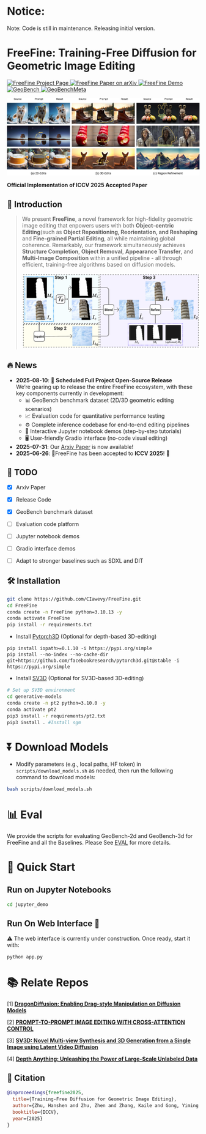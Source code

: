 
# **Notice**: 
Note: Code is still in maintenance. Releasing initial version.



# FreeFine: Training-Free Diffusion for Geometric Image Editing
<p align="left">
  <a href="https://github.com/CIawevy/FreeFine">
    <img
      src="https://img.shields.io/badge/FreeFine-Project%20Page-0A66C2?logo=safari&logoColor=white"
      alt="FreeFine Project Page"
    />
  </a>
  <a href="https://www.arxiv.org/abs/2507.23300">
    <img
      src="https://img.shields.io/badge/FreeFine-Paper-red?logo=arxiv&logoColor=red"
      alt="FreeFine Paper on arXiv"
    />
  </a>
  <a href="">
    <img
      src="https://img.shields.io/badge/FreeFine-Demo-blue?logo=googleplay&logoColor=blue"
      alt="FreeFine Demo"
    />
  </a>
  <a href="https://huggingface.co/datasets/CIawevy/GeoBench">
    <img 
        src="https://img.shields.io/badge/GeoBench-Dataset-orange?logo=huggingface&logoColor=yellow" 
        alt="GeoBench"
    />
  </a>
   <a href="https://huggingface.co/datasets/CIawevy/GeoBenchMeta">
    <img 
        src="https://img.shields.io/badge/GeoBenchMeta-Dataset-orange?logo=huggingface&logoColor=yellow" 
        alt="GeoBenchMeta"
    />
  </a>
</p>


![teaser](assets/teaser.png)




**Official Implementation of ICCV 2025 Accepted Paper** 
<!-- | [Project Page](https://github.com/CIawevy/FreeFine) | [arXiv Paper](https://arxiv.org/pdf/2507.23300) | [GeoBench Dataset](https://huggingface.co/datasets/CIawevy/GeoBench)  | [GeoBenchMeta Dataset](https://huggingface.co/datasets/CIawevy/GeoBenchMeta)   -->




## 🌟 Introduction  
>We present **FreeFine**, a novel framework for high-fidelity geometric image editing that enpowers users with both  **Object-centric Editing**(such as **Object Repositioning, Reorientation, and Reshaping** and **Fine-grained Partial Editing**, all while maintaining global coherence. Remarkably, our framework simultaneously achieves **Structure Completion**, **Object Removal**, **Appearance Transfer**, and **Multi-Image Composition** within a unified pipeline - all through efficient, training-free algorithms based on diffusion models.
>
>![Pipeline](assets/pipeline.png)


## 🔥 News
- **2025-08-10**: 🚀 **Scheduled Full Project Open-Source Release**  
  We’re gearing up to release the entire FreeFine ecosystem, with these key components currently in development:  
  - 📊 GeoBench benchmark dataset (2D/3D geometric editing scenarios)  
  - 📈 Evaluation code for quantitative performance testing  
  - ⚙️ Complete inference codebase for end-to-end editing pipelines  
  - 📓 Interactive Jupyter notebook demos (step-by-step tutorials)  
  - 🖥️ User-friendly Gradio interface (no-code visual editing)
- **2025-07-31**: Our [Arxiv Paper](https://www.arxiv.org/abs/2507.23300) is now available!  
- **2025-06-26**: 🎉FreeFine has been accepted to **ICCV 2025**! 🎉

## 📌 TODO
- [x] Arxiv Paper
- [x] Release Code
- [x] GeoBench benchmark dataset 
- [ ] Evaluation code platform
- [ ] Jupyter notebook demos  
- [ ] Gradio interface demos
- [ ] Adapt to stronger baselines such as SDXL and DIT
  
  
## 🛠️ Installation  
```bash
git clone https://github.com/CIawevy/FreeFine.git
cd FreeFine
conda create -n FreeFine python=3.10.13 -y
conda activate FreeFine
pip install -r requirements.txt 
```
- Install [Pytorch3D](https://github.com/facebookresearch/pytorch3d) (Optional for depth-based 3D-editing) 
```
pip install iopath>=0.1.10 -i https://pypi.org/simple
pip install --no-index --no-cache-dir git+https://github.com/facebookresearch/pytorch3d.git@stable -i https://pypi.org/simple
```

- Install [SV3D](https://github.com/Stability-AI/generative-models) (Optional for SV3D-based 3D-editing)  

```bash
# Set up SV3D environment 
cd generative-models 
conda create -n pt2 python=3.10.0 -y
conda activate pt2
pip3 install -r requirements/pt2.txt
pip3 install . #Install sgm
```

# ⏬ Download Models   
- Modify parameters (e.g., local paths, HF token) in `scripts/download_models.sh` as needed, then run the following command to download models:
```bash
bash scripts/download_models.sh
```

# 📊 Eval
 We provide the scripts for evaluating GeoBench-2d and GeoBench-3d for FreeFine and all the Baselines. Please See [EVAL](./evaluation/README.md) for more details.




# 🚀 Quick Start 
## Run on Jupyter Notebooks
```bash
cd jupyter_demo
```
## Run On Web Interface 🚧
 ⚠️ The web interface is currently under construction. Once ready, start it with:
 ```bash
python app.py  
 ```



# 📚 Relate Repos
[1] <a href="https://github.com/MC-E/DragonDiffusion>DragonDiffusion">**DragonDiffusion: Enabling Drag-style Manipulation on Diffusion Models**</a></p>
[2] <a href=https://github.com/google/prompt-to-prompt>**PROMPT-TO-PROMPT IMAGE EDITING WITH CROSS-ATTENTION CONTROL**</a></p>
[3] <a href=https://github.com/Stability-AI/generative-models>**SV3D: Novel Multi-view Synthesis and 3D Generation from a Single Image using Latent Video Diffusion**</a></p>
[4] <a href=https://github.com/LiheYoung/Depth-Anything>**Depth Anything: Unleashing the Power of Large-Scale Unlabeled Data**</a></p>


## 📜 Citation  
```bibtex
@inproceedings{freefine2025,
  title={Training-Free Diffusion for Geometric Image Editing}, 
  author={Zhu, Hanshen and Zhu, Zhen and Zhang, Kaile and Gong, Yiming and Liu, Yuliang and Bai, Xiang},
  booktitle={ICCV}, 
  year={2025}
}
